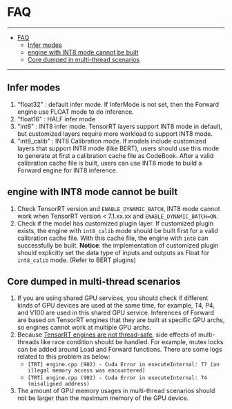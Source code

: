 # FAQ

----

- [FAQ](#faq)
  - [Infer modes](#Infer-modes)
  - [engine with INT8 mode cannot be built](#engine-with-INT8-mode-cannot-be-built)
  - [Core dumped in multi-thread scenarios](#Core-dumped-in-multi-thread-scenarios)

----

## Infer modes

1. "float32" : default infer mode. If InferMode is not set, then the Forward engine use FLOAT mode to do inference.
2. "float16" : HALF infer mode
3. "int8" : INT8 infer mode. TensorRT layers support INT8 mode in default, but customized layers require more workload to support INT8 mode.
4. "int8_calib" : INT8 Calibration mode. If models include customized layers that support INT8 mode (like BERT), users should use this mode to generate at first a calibration cache file as CodeBook. After a valid calibration cache file is built, users can use INT8 mode to build a Forward engine for INT8 inference.

## engine with INT8 mode cannot be built

1. Check TensorRT version and `ENABLE_DYNAMIC_BATCH`, INT8 mode cannot work when TensorRT version < 7.1.xx.xx and `ENABLE_DYNAMIC_BATCH=ON`.
2. Check if the model has customized plugin layer. If customized plugin exists, the engine with `int8_calib` mode should be built first for a valid calibration cache file. With this cache file, the engine with `int8` can successfully be built. **Notice**: the implementation of customized plugin should explicitly set the data type of inputs and outputs as Float for `int8_calib` mode. (Refer to BERT plugins)

## Core dumped in multi-thread scenarios

1. If you are using shared GPU services, you should check if different kinds of GPU devices are used at the same time, for example, T4, P4, and V100 are used in this shared GPU service. Inferences of Forward are based on TensorRT engines that they are built at specific GPU archs, so engines cannot work at multiple GPU archs.
2. Because [TensorRT engines are not thread-safe](https://docs.nvidia.com/deeplearning/tensorrt/best-practices/index.html#thread-safety), side effects of multi-threads like race condition should be handled. For example, mutex locks can be added around Load and Forward functions. There are some logs related to this problem as below:
    - `[TRT] engine.cpp (902) - Cuda Error in executeInternal: 77 (an illegal memory access was encountered)`
    - `[TRT] engine.cpp (902) - Cuda Error in executeInternal: 74 (misaligned address)`
3. The amount of GPU memory usages in multi-thread scenarios should not be larger than the maximum memory of the GPU device.
